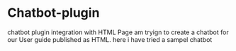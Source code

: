 # Chatbot-plugin
chatbot plugin integration with HTML Page
am tryign to create a chatbot for our User guide published as HTML. here i have tried a sampel chatbot
